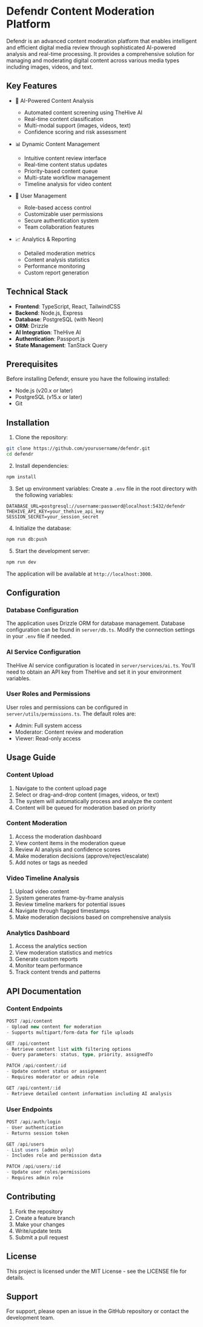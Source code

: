 # Defendr Content Moderation Platform

Defendr is an advanced content moderation platform that enables intelligent and efficient digital media review through sophisticated AI-powered analysis and real-time processing. It provides a comprehensive solution for managing and moderating digital content across various media types including images, videos, and text.

## Key Features

- 🤖 AI-Powered Content Analysis
  - Automated content screening using TheHive AI
  - Real-time content classification
  - Multi-modal support (images, videos, text)
  - Confidence scoring and risk assessment

- 📊 Dynamic Content Management
  - Intuitive content review interface
  - Real-time content status updates
  - Priority-based content queue
  - Multi-state workflow management
  - Timeline analysis for video content

- 👥 User Management
  - Role-based access control
  - Customizable user permissions
  - Secure authentication system
  - Team collaboration features

- 📈 Analytics & Reporting
  - Detailed moderation metrics
  - Content analysis statistics
  - Performance monitoring
  - Custom report generation

## Technical Stack

- **Frontend**: TypeScript, React, TailwindCSS
- **Backend**: Node.js, Express
- **Database**: PostgreSQL (with Neon)
- **ORM**: Drizzle
- **AI Integration**: TheHive AI
- **Authentication**: Passport.js
- **State Management**: TanStack Query

## Prerequisites

Before installing Defendr, ensure you have the following installed:

- Node.js (v20.x or later)
- PostgreSQL (v15.x or later)
- Git

## Installation

1. Clone the repository:
```bash
git clone https://github.com/yourusername/defendr.git
cd defendr
```

2. Install dependencies:
```bash
npm install
```

3. Set up environment variables:
Create a `.env` file in the root directory with the following variables:
```env
DATABASE_URL=postgresql://username:password@localhost:5432/defendr
THEHIVE_API_KEY=your_thehive_api_key
SESSION_SECRET=your_session_secret
```

4. Initialize the database:
```bash
npm run db:push
```

5. Start the development server:
```bash
npm run dev
```

The application will be available at `http://localhost:3000`.

## Configuration

### Database Configuration

The application uses Drizzle ORM for database management. Database configuration can be found in `server/db.ts`. Modify the connection settings in your `.env` file if needed.

### AI Service Configuration

TheHive AI service configuration is located in `server/services/ai.ts`. You'll need to obtain an API key from TheHive and set it in your environment variables.

### User Roles and Permissions

User roles and permissions can be configured in `server/utils/permissions.ts`. The default roles are:
- Admin: Full system access
- Moderator: Content review and moderation
- Viewer: Read-only access

## Usage Guide

### Content Upload

1. Navigate to the content upload page
2. Select or drag-and-drop content (images, videos, or text)
3. The system will automatically process and analyze the content
4. Content will be queued for moderation based on priority

### Content Moderation

1. Access the moderation dashboard
2. View content items in the moderation queue
3. Review AI analysis and confidence scores
4. Make moderation decisions (approve/reject/escalate)
5. Add notes or tags as needed

### Video Timeline Analysis

1. Upload video content
2. System generates frame-by-frame analysis
3. Review timeline markers for potential issues
4. Navigate through flagged timestamps
5. Make moderation decisions based on comprehensive analysis

### Analytics Dashboard

1. Access the analytics section
2. View moderation statistics and metrics
3. Generate custom reports
4. Monitor team performance
5. Track content trends and patterns

## API Documentation

### Content Endpoints

```typescript
POST /api/content
- Upload new content for moderation
- Supports multipart/form-data for file uploads

GET /api/content
- Retrieve content list with filtering options
- Query parameters: status, type, priority, assignedTo

PATCH /api/content/:id
- Update content status or assignment
- Requires moderator or admin role

GET /api/content/:id
- Retrieve detailed content information including AI analysis
```

### User Endpoints

```typescript
POST /api/auth/login
- User authentication
- Returns session token

GET /api/users
- List users (admin only)
- Includes role and permission data

PATCH /api/users/:id
- Update user roles/permissions
- Requires admin role
```

## Contributing

1. Fork the repository
2. Create a feature branch
3. Make your changes
4. Write/update tests
5. Submit a pull request

## License

This project is licensed under the MIT License - see the LICENSE file for details.

## Support

For support, please open an issue in the GitHub repository or contact the development team.
